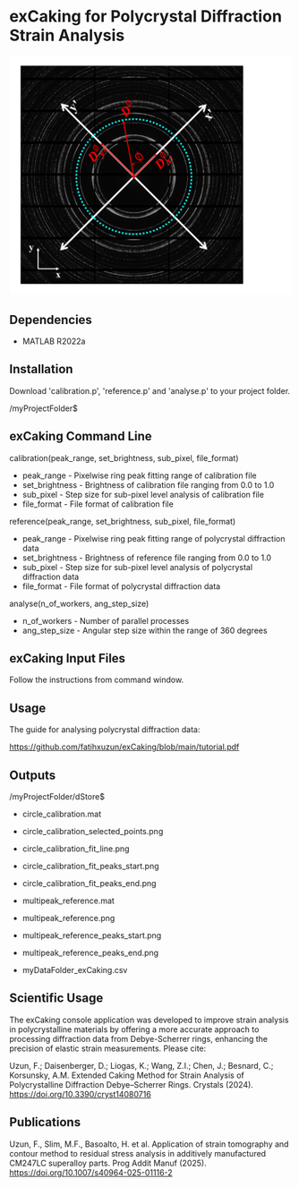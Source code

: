 # exCaking for Polycrystal Diffraction Strain Analysis
![logo](https://raw.githubusercontent.com/fatihxuzun/exCaking/main/exCaking_logo.png)

## Dependencies
* MATLAB R2022a

## Installation
Download 'calibration.p', 'reference.p' and 'analyse.p' to your project folder.

/myProjectFolder$

## exCaking Command Line
calibration(peak_range, set_brightness, sub_pixel, file_format)

* peak_range - Pixelwise ring peak fitting range of calibration file
* set_brightness - Brightness of calibration file ranging from 0.0 to 1.0
* sub_pixel - Step size for sub-pixel level analysis of calibration file
* file_format - File format of calibration file

reference(peak_range, set_brightness, sub_pixel, file_format)

* peak_range - Pixelwise ring peak fitting range of polycrystal diffraction data
* set_brightness - Brightness of reference file ranging from 0.0 to 1.0
* sub_pixel - Step size for sub-pixel level analysis of polycrystal diffraction data
* file_format - File format of polycrystal diffraction data

analyse(n_of_workers, ang_step_size)

* n_of_workers - Number of parallel processes
* ang_step_size - Angular step size within the range of 360 degrees

## exCaking Input Files
Follow the instructions from command window.

## Usage
The guide for analysing polycrystal diffraction data:

https://github.com/fatihxuzun/exCaking/blob/main/tutorial.pdf

## Outputs
/myProjectFolder/dStore$

* circle_calibration.mat
* circle_calibration_selected_points.png
* circle_calibration_fit_line.png
* circle_calibration_fit_peaks_start.png
* circle_calibration_fit_peaks_end.png

* multipeak_reference.mat
* multipeak_reference.png
* multipeak_reference_peaks_start.png
* multipeak_reference_peaks_end.png

* myDataFolder_exCaking.csv

## Scientific Usage
The exCaking console application was developed to improve strain analysis in polycrystalline materials by offering a more accurate approach to processing diffraction data from Debye-Scherrer rings, enhancing the precision of elastic strain measurements. Please cite:

Uzun, F.; Daisenberger, D.; Liogas, K.; Wang, Z.I.; Chen, J.; Besnard, C.; Korsunsky, A.M. Extended Caking Method for Strain Analysis of Polycrystalline Diffraction Debye–Scherrer Rings. Crystals (2024). https://doi.org/10.3390/cryst14080716

## Publications
Uzun, F., Slim, M.F., Basoalto, H. et al. Application of strain tomography and contour method to residual stress analysis in additively manufactured CM247LC superalloy parts. Prog Addit Manuf (2025). https://doi.org/10.1007/s40964-025-01116-2
